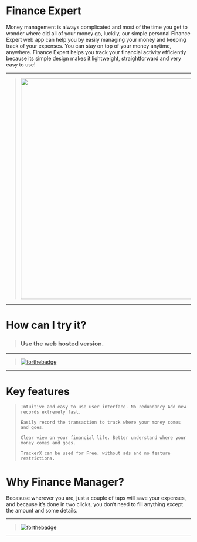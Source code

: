# Finance Expert


Money management is always complicated and most of the time you get to wonder where did all of your money go, luckily, our simple personal Finance Expert web app can help you by easily managing your money and keeping track of your expenses. You can stay on top of your money anytime, anywhere. Finance Expert helps you track your financial activity efficiently because its simple design makes it lightweight, straightforward and very easy to use! 

---

> <img src="https://images.unsplash.com/photo-1575472782454-230f8dd14bd7?ixlib=rb-1.2.1&auto=format&fit=crop&w=1050&q=80" width="600"  />

---

# How can I try it?

> ### Use the web hosted version.

---

> [![forthebadge](https://forthebadge.com/images/badges/check-it-out.svg)](https://debugleader.github.io/TrackerX)

---

# Key features
> ```
> Intuitive and easy to use user interface. No redundancy Add new records extremely fast.
> ```
> ```
> Easily record the transaction to track where your money comes and goes.
> ```
> ```
> Clear view on your financial life. Better understand where your money comes and goes.
> ```
> ```
> TrackerX can be used for Free, without ads and no feature restrictions.
> ```

# Why Finance Manager?

Becasuse wherever you are, just a couple of taps will save your expenses, and because it’s done in two clicks, you don’t need to fill anything except the amount and some details.
 
---

> [![forthebadge](https://forthebadge.com/images/badges/built-with-love.svg)](https://debugleader.github.io)

---
